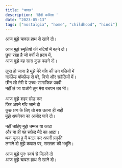 ```yaml
---
title: "चावल"
description: 'हिंदी कविता '
date: "2023-05-13"
tags: ["nostalgia", "home", "childhood", "hindi"]
---
```

आज मुझे चावल हाथ से खाने दो। 

आज मुझे स्मृतियों की नदियों में बहने दो।     
छुपा रखा है जो वर्षो से ह्रदय में,     
आज मुझे वह सारा कुछ कहने दो।     

लुप्त हो जाना है मुझे मेरे गाँव की उन गलियों में     
गर्लफ्रेंड बॉयफ्रेंड से परे, मित्रो और सहेलियों में।     
छीन लो मेरी ये उच्च-सामाजिक पदवी     
नहीं ले जा पाओगे तुम मेरा बचपन तब भी।     

आज मुझे शहर छोड़ कर    
फिर अपने गाँव जाने दो     
कुछ क्षण के लिए तो बस उतना ही सही      
मुझे अपनेपन का आमोद पाने दो।     

नहीं चाहिए मुझे चम्मच या काटा       
और ना ही वह सफ़ेद मैदे का आटा।      
थक चूका हु मैं बदल कर अपनी प्रकृति       
लगाने दो मुझे कपाल पर, सरलता की भभूति।       

आज मुझे पुनः स्वयं से मिलने दो      
आज मुझे चावल हाथ से खाने दो।     
